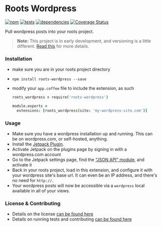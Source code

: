 Roots Wordpress
================

[![npm](https://img.shields.io/npm/v/roots-wordpress.svg?style=flat)](http://badge.fury.io/js/roots-wordpress) [![tests](https://img.shields.io/travis/carrot/roots-wordpress/master.svg?style=flat)](https://travis-ci.org/carrot/roots-wordpress) [![dependencies](https://img.shields.io/gemnasium/carrot/roots-wordpress.svg?style=flat)](https://gemnasium.com/carrot/roots-wordpress) [![Coverage Status](https://img.shields.io/coveralls/carrot/roots-wordpress.svg?style=flat)](https://coveralls.io/r/carrot/roots-wordpress?branch=master)

Pull wordpress posts into your roots project.

> **Note:** This project is in early development, and versioning is a little different. [Read this](http://markup.im/#q4_cRZ1Q) for more details.

### Installation

- make sure you are in your roots project directory
- `npm install roots-wordpress --save`
- modify your `app.coffee` file to include the extension, as such

  ```coffee
  roots_wordpress = require('roots-wordpress')

  module.exports =
    extensions: [roots_wordpress(site: 'my-wordpress-site.com')]
  ```

### Usage

- Make sure you have a wordpress installation up and running. This can be on wordpress.com, or self-hosted, anything.
- Install the [Jetpack Plugin](https://wordpress.org/plugins/jetpack/).
- Activate Jetpack on the plugins page by signing in with a wordpress.com account
- Go to the Jetpack settings page, find the ["JSON API" module](https://s3.amazonaws.com/f.cl.ly/items/2Y391I1D321L3k3d0A2X/Screen%20Shot%202015-02-03%20at%2012.30.50%20PM.png), and activate it
- Back in your roots project, load in this extension, and configure it with your wordpress site's base url. It can even be an IP address, and there's no need for `http://`.
- Your wordpress posts will now be accessible via a `wordpress` local available in all of your views.

### License & Contributing

- Details on the license [can be found here](LICENSE.md)
- Details on running tests and contributing [can be found here](contributing.md)

